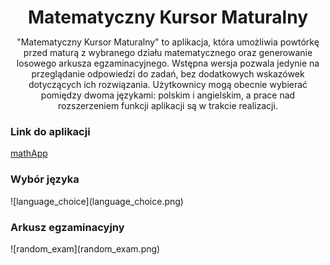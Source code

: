 <header style="margin-bottom: 1rem">
    <h1 style="margin-bottom: 0">Matematyczny Kursor Maturalny</h1>
    <p>"Matematyczny Kursor Maturalny" to aplikacja, która umożliwia powtórkę przed maturą z wybranego działu matematycznego oraz generowanie losowego arkusza egzaminacyjnego. Wstępna wersja pozwala jedynie na przeglądanie odpowiedzi do zadań, bez dodatkowych wskazówek dotyczących ich rozwiązania. Użytkownicy mogą obecnie wybierać pomiędzy dwoma językami: polskim i angielskim, a prace nad rozszerzeniem funkcji aplikacji są w trakcie realizacji.</p>
</header>

<h3>Link do aplikacji</h3>
<a href="https://mature-app.netlify.app" style="margin-bottom: 2rem" class="md-button md-button--primary" target='_blank'>mathApp</a>

<h3>Wybór języka</h3>
![language_choice](language_choice.png)

<h3>Arkusz egzaminacyjny</h3>
![random_exam](random_exam.png)
